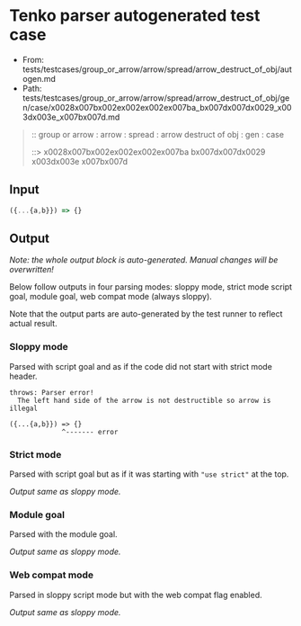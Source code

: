 # Tenko parser autogenerated test case

- From: tests/testcases/group_or_arrow/arrow/spread/arrow_destruct_of_obj/autogen.md
- Path: tests/testcases/group_or_arrow/arrow/spread/arrow_destruct_of_obj/gen/case/x0028x007bx002ex002ex002ex007ba_bx007dx007dx0029_x003dx003e_x007bx007d.md

> :: group or arrow : arrow : spread : arrow destruct of obj : gen : case
>
> ::> x0028x007bx002ex002ex002ex007ba bx007dx007dx0029 x003dx003e x007bx007d

## Input


`````js
({...{a,b}}) => {}
`````

## Output

_Note: the whole output block is auto-generated. Manual changes will be overwritten!_

Below follow outputs in four parsing modes: sloppy mode, strict mode script goal, module goal, web compat mode (always sloppy).

Note that the output parts are auto-generated by the test runner to reflect actual result.

### Sloppy mode

Parsed with script goal and as if the code did not start with strict mode header.

`````
throws: Parser error!
  The left hand side of the arrow is not destructible so arrow is illegal

({...{a,b}}) => {}
             ^------- error
`````

### Strict mode

Parsed with script goal but as if it was starting with `"use strict"` at the top.

_Output same as sloppy mode._

### Module goal

Parsed with the module goal.

_Output same as sloppy mode._

### Web compat mode

Parsed in sloppy script mode but with the web compat flag enabled.

_Output same as sloppy mode._
